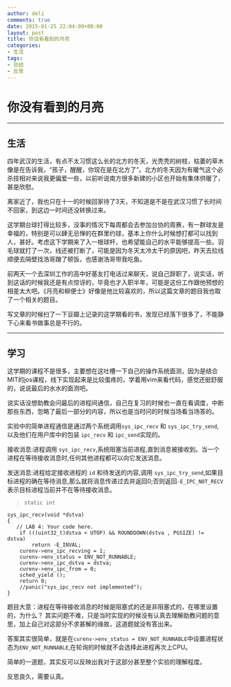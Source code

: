 ```yaml
---
author: deli
comments: true
date: 2015-01-25 22:04:09+00:00
layout: post
title: 你没有看到的月亮
categories:
- 生活
tags:
- 总结
- 反思
---
```



你没有看到的月亮
=====================

----------
生活
---------
四年武汉的生活，有点不太习惯这么长的北方的冬天，光秃秃的树枝，枯萎的草木像是在告诉我，“孩子，醒醒，你现在是在北方了”。北方的冬天因为有暖气这个必杀技相对来说我更偏爱一些，以前听说南方很多新建的小区也开始有集体供暖了，甚是欣慰。

离家近了，我也只在十一的时候回家待了3天，不知道是不是在武汉习惯了长时间不回家，到这边一时间还没转换过来。

这学期台球打得比较多，没事的情况下每周都会去参加台协的周赛，有一群球友是幸福的，特别是可以肆无忌惮的在群里约球，基本上你什么时候想打都可以找到人，甚好。考虑这下学期来了入一根球杆，也希望能自己的水平能够提高一些。羽毛球就打了一次，线还被打断了，可能是因为冬天太冷太干的原因吧，昨天去拉线顺便去隔壁找浩哥蹭了顿饭，也感谢浩哥带我吃鱼。

前两天一个去深圳工作的高中好基友打电话过来聊天，说自己辞职了，说实话，听到这话的时候我还是有点惊讶的，毕竟也才入职半年，可能是这份工作跟他预想的相差太大吧。《月亮和柳便士》好像是他比较喜欢的，所以这篇文章的题目我也取了一个相关的题目。

写文章的时候扫了一下豆瓣上记录的这学期看的书，发现已经落下很多了，不能静下心来看书做事总是不行的。

----------
学习
---------
这学期的课程不是很多，主要想在这吐槽一下自己的操作系统面测，因为是结合MIT的jos课程，线下实现起来是比较蛋疼的，学着用vim来看代码，感觉还挺舒服的，说说最后的水水的面测吧。

说实话没想助教会问最后的进程间通信，自己在复习的时候也一直在看调度，中断那些东西，忽略了最后一部分的内容，所以也是当时问的时候当场看当场答的。

实验中的简单进程通信是通过两个系统调用`sys_ipc_recv` 和 `sys_ipc_try_send`,以及他们在用户库中的包装 `ipc_recv` 和 `ipc_send`实现的。

接收消息:进程调用 `sys_ipc_recv`,系统阻塞当前进程,直到消息被接收到。当一个进程在等待接收消息时,任何其他进程都可以向它发送消息。
     
发送消息:进程给定接收进程的 `id` 和待发送的内容,调用 `sys_ipc_try_send`,如果目标进程的确在等待消息,那么就将消息传递过去并返回0;否则返回`-E_IPC_NOT_RECV` 表示目标进程当前并不在等待接收消息。

>     static int    
    sys_ipc_recv(void *dstva)    
    {
       // LAB 4: Your code here.   
        if (((uint32_t)dstva < UTOP) && ROUNDDOWN(dstva , PGSIZE) != dstva)        
            return -E_INVAL;    
        curenv->env_ipc_recving = 1;
        curenv->env_status = ENV_NOT_RUNNABLE;
        curenv->env_ipc_dstva = dstva;
	    curenv->env_ipc_from = 0;
	    sched_yield ();
        return 0;
	    //panic("sys_ipc_recv not implemented");
    }


题目大意：进程在等待接收消息的时候是阻塞式的还是非阻塞式的，在哪里设置的，为什么？
其实问题不难，只是当时实现的时候没有认真去理解助教问题的意思，加上自己对这部分不求甚解的缘故，这道题就没有答出来。

答案其实很简单，就是在`curenv->env_status = ENV_NOT_RUNNABLE`中设置进程状态为`ENV_NOT_RUNNABLE`,在轮询的时候就不会选择此进程再次上CPU。

简单的一道题，其实反可以反映出我对于这部分甚至整个实验的理解程度。

反思良久，需要认真。





